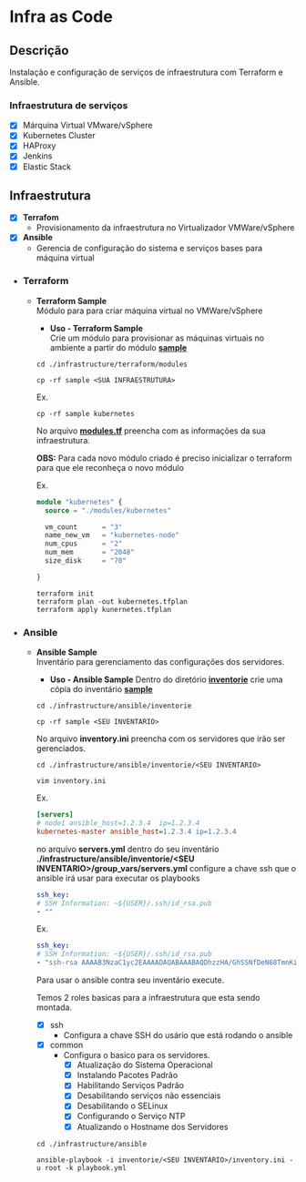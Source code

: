 # Infra as Code

## **Descrição**

Instalação e configuração de serviços de infraestrutura com Terraform e Ansible.

### **Infraestrutura de serviços**

- [x] Márquina Virtual VMware/vSphere
- [x] Kubernetes Cluster
- [x] HAProxy
- [x] Jenkins
- [x] Elastic Stack

## **Infraestrutura**

- [x] **Terrafom**
  - Provisionamento da infraestrutura no Virtualizador VMWare/vSphere
- [x] **Ansible**
  - Gerencia de configuração do sistema e serviços bases para máquina virtual

- ### **Terraform**

  - **Terraform Sample**  
    Módulo para para criar máquina virtual no VMWare/vSphere
    - **Uso - Terraform Sample**  
    Crie um módulo para provisionar as máquinas virtuais no ambiente a partir do módulo [**sample**](./infrastructure/terraform/modules)

    ```shell
    cd ./infrastructure/terraform/modules

    cp -rf sample <SUA INFRAESTRUTURA>
    ```

    Ex.

    ```shell
    cp -rf sample kubernetes
    ```

    No arquivo [**modules.tf**](./infrastructure/terraform/modules.tf) preencha com as informações da sua infraestrutura.

    **OBS:** Para cada novo módulo criado é preciso inicializar o terraform para que ele reconheça o novo módulo

    Ex.

    ```terraform
    module "kubernetes" {
      source = "./modules/kubernetes"

      vm_count      = "3"
      name_new_vm   = "kubernetes-node"
      num_cpus      = "2"
      num_mem       = "2048"
      size_disk     = "70"

    }
    ```

    ```shell
    terraform init
    terraform plan -out kubernetes.tfplan
    terraform apply kunernetes.tfplan
    ```

- ### **Ansible**

  - **Ansible Sample**  
    Inventário para gerenciamento das configurações dos servidores.
    - **Uso - Ansible Sample**
    Dentro do diretório [**inventorie**](./infrastructure/ansible/inventorie) crie uma cópia do inventário [**sample**](./infrastructure/ansible/inventorie/sample)

    ```shell
    cd ./infrastructure/ansible/inventorie

    cp -rf sample <SEU INVENTARIO>
    ```

    No arquivo **inventory.ini** preencha com os servidores que irão ser gerenciados.

    ```shell
    cd ./infrastructure/ansible/inventorie/<SEU INVENTARIO>

    vim inventory.ini
    ```

    Ex.

    ```ini
    [servers]
    # node1 ansible_host=1.2.3.4  ip=1.2.3.4
    kubernetes-master ansible_host=1.2.3.4 ip=1.2.3.4
    ```

    no arquivo **servers.yml** dentro do seu inventário **./infrastructure/ansible/inventorie/\<SEU INVENTARIO\>/group_vars/servers.yml** configure a chave ssh que o ansible irá usar para executar os playbooks

    ```yaml
    ssh_key:
    # SSH Information: ~${USER}/.ssh/id_rsa.pub
    - ""
    ```

    Ex.

    ```yaml
    ssh_key:
    # SSH Information: ~${USER}/.ssh/id_rsa.pub
    - "ssh-rsa AAAAB3NzaC1yc2EAAAADAQABAAABAQDhzzHA/GhSSNfDeN68TmnKi7BpbbVQVpFzUvVpx7bANff612htvM1jJCbwud1TKUO+iH34fJGg1LRJEQlpopjvoW21T2qPSwZoocoqupcCzwPm5/J0BqPRZJdYewQUTDtmz77bRD6sKCGgT7z+31NvnzZZjQOTJvfUMQnMDd78rtcp8ktTVf+3F9f3mBVHNcu8Qn6a1RuT+Wnl7WWYTX7q3Irk0p/ZRWkYX6t+jrrSf+4nKocCeLC6tEKssJCV6VaL8YAkzLalOKWJj7dfXIxWhc9An16cVHANFl/xUlQYH3nNyg7MIFcKPFAUrJ+6mU4KiqS9yVDJdZF2ngdOeyob fabianoflorentino"
    ```

    Para usar o ansible contra seu inventário execute.

    Temos 2 roles basicas para a infraestrutura que esta sendo montada.
    - [x] ssh
      - Configura a chave SSH do usário que está rodando o ansible
    - [x] common
      - Configura o basico para os servidores.
        - [x] Atualização do Sistema Operacional
        - [x] Instalando Pacotes Padrão
        - [x] Habilitando Serviços Padrão
        - [x] Desabilitando serviços não essenciais
        - [x] Desabilitando o SELinux
        - [x] Configurando o Serviço NTP
        - [x] Atualizando o Hostname dos Servidores

    ```shell
    cd ./infrastructure/ansible

    ansible-playbook -i inventorie/<SEU INVENTARIO>/inventory.ini -u root -k playbook.yml
    ```
